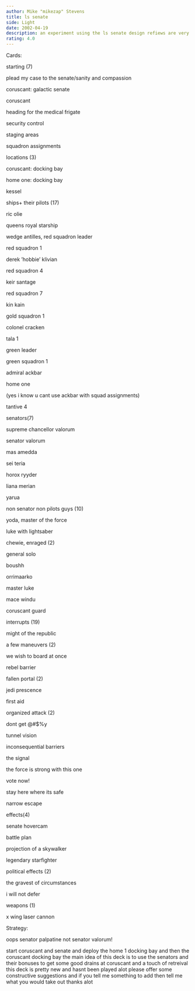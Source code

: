 ```yaml
---
author: Mike "mikezap" Stevens
title: ls senate
side: Light
date: 2002-04-19
description: an experiment using the ls senate design refiews are very helpful
rating: 4.0
---
```

Cards: 

starting (7)
plead my case to the senate/sanity and compassion
coruscant: galactic senate
coruscant
heading for the medical frigate
security control
staging areas
squadron assignments

locations (3)
coruscant: docking bay
home one: docking bay
kessel

ships+ their pilots (17)
ric olie 
queens royal starship
wedge antilles, red squadron leader
red squadron 1
derek ’hobbie’ klivian
red squadron 4
keir santage
red squadron 7
kin kain
gold squadron 1
colonel cracken
tala 1
green leader
green squadron 1
admiral ackbar
home one
(yes i know u cant use ackbar with squad assignments)
tantive 4

senators(7)
supreme chancellor valorum
senator valorum
mas amedda 
sei teria
horox ryyder
liana merian
yarua

non senator non pilots guys (10) 
yoda, master of the force
luke with lightsaber
chewie, enraged (2)
general solo
boushh
orrimaarko
master luke
mace windu
coruscant guard

interrupts (19)
might of the republic
a few maneuvers (2)
we wish to board at once
rebel barrier
fallen portal (2)
jedi prescence
first aid
organized attack (2)
dont get @#$%y
tunnel vision
inconsequential barriers
the signal
the force is strong with this one
vote now!
stay here where its safe
narrow escape

effects(4)
senate hovercam
battle plan 
projection of a skywalker
legendary starfighter

political effects (2)
the gravest of circumstances
i will not defer

weapons (1)
x wing laser cannon 

Strategy: 

oops senator palpatine not senator valorum!
start coruscant and senate and deploy the home 1 docking bay and then the coruscant docking bay the main idea of this deck is to use the senators and their bonuses to get some good drains at coruscant and a touch of retreival this deck is pretty new and hasnt been played alot please offer some constructive suggestions and if you tell me something to add then tell me what you would take out thanks alot  